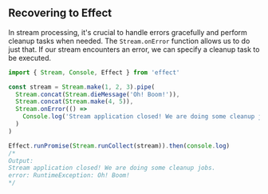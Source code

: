 ## Recovering to Effect

In stream processing, it's crucial to handle errors gracefully and perform cleanup tasks when needed. The `Stream.onError` function allows us to do just that. If our stream encounters an error, we can specify a cleanup task to be executed.

```ts twoslash
import { Stream, Console, Effect } from 'effect'

const stream = Stream.make(1, 2, 3).pipe(
  Stream.concat(Stream.dieMessage('Oh! Boom!')),
  Stream.concat(Stream.make(4, 5)),
  Stream.onError(() =>
    Console.log('Stream application closed! We are doing some cleanup jobs.').pipe(Effect.orDie)
  )
)

Effect.runPromise(Stream.runCollect(stream)).then(console.log)
/*
Output:
Stream application closed! We are doing some cleanup jobs.
error: RuntimeException: Oh! Boom!
*/
```
